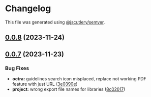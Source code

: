# Changelog

This file was generated using [@jscutlery/semver](https://github.com/jscutlery/semver).

## [0.0.8](https://github.com/IPS-LMU/octra/compare/json-sets-0.0.7...json-sets-0.0.8) (2023-11-24)



## [0.0.7](https://github.com/IPS-LMU/octra/compare/json-sets-0.0.6...json-sets-0.0.7) (2023-11-23)


### Bug Fixes

* **octra:** guidelines search icon misplaced, replace not working PDF feature with just URL ([3e0390e](https://github.com/IPS-LMU/octra/commit/3e0390e4d8373c72774f862f46c618ac53404f09))
* **project:** wrong export file names for libraries ([8c02017](https://github.com/IPS-LMU/octra/commit/8c02017e1263c8f1dd3353966482f80e0e8f396d))
